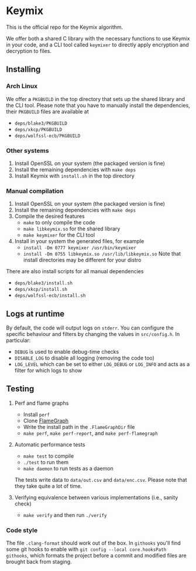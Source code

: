 # Keymix

This is the official repo for the Keymix algorithm.

We offer both a shared C library with the necessary functions to use Keymix
in your code, and a CLI tool called `keymixer` to directly apply encryption
and decryption to files.

## Installing

### Arch Linux

We offer a `PKGBUILD` in the top directory that sets up the shared library
and the CLI tool.
Please note that you have to manually install the dependencies, their `PKGBUILD`
files are available at

- `deps/blake3/PKGBUILD`
- `deps/xkcp/PKGBUILD`
- `deps/wolfssl-ecb/PKGBUILD`

### Other systems

1. Install OpenSSL on your system (the packaged version is fine)
2. Install the remaining dependencies with `make deps`
3. Install Keymix with `install.sh` in the top directory

### Manual compilation

1. Install OpenSSL on your system (the packaged version is fine)
2. Install the remaining dependencies with `make deps`
3. Compile the desired features
   - `make` to only compile the code
   - `make libkeymix.so` for the shared library
   - `make keymixer` for the CLI tool
4. Install in your system the generated files, for example
   - `install -Dm 0777 keymixer /usr/bin/keymixer`
   - `install -Dm 0755 libkeymix.so /usr/lib/libkeymix.so`
   Note that install directories may be different for your distro

There are also install scripts for all manual dependencies

- `deps/blake3/install.sh`
- `deps/xkcp/install.sh`
- `deps/wolfssl-ecb/install.sh`

## Logs at runtime

By default, the code will output logs on `stderr`.
You can configure the specific behaviour and filters by changing the values
in `src/config.h`.
In particular:

- `DEBUG` is used to enable debug-time checks
- `DISABLE_LOG` to disable all logging (removing the code too)
- `LOG_LEVEL` which can be set to either `LOG_DEBUG` or `LOG_INFO` and acts
   as a filter for which logs to show

## Testing

1. Perf and flame graphs
   - Install `perf`
   - Clone [FlameGraph](https://github.com/brendangregg/FlameGraph)
   - Write the install path in the `.FlameGraphDir` file
   - `make perf`, `make perf-report`, and `make perf-flamegraph`
2. Automatic performance tests
   - `make test` to compile
   - `./test` to run them
   - `make daemon` to run tests as a daemon

   The tests write data to `data/out.csv` and `data/enc.csv`.
   Please note that they take quite a lot of time.
3. Verifying equivalence between various implementations (i.e., sanity check)
   - `make verify` and then run `./verify`

### Code style

The file `.clang-format` should work out of the box. In `githooks` you'll find
some git hooks to enable with `git config --local core.hooksPath githooks`,
which formats the project before a commit and modified files are brought back
from staging.
